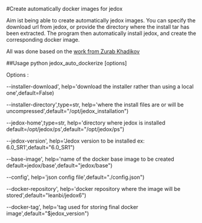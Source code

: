#Create automatically docker images for jedox

Aim ist being able to create automatically jedox images. You can specify the download url from jedox,
or provide the directory where the install tar has been extracted. The program then automatically install jedox, 
and create the corresponding docker image.

All was done based on the [work from Zurab Khadikov](https://github.com/zkhadikov/dockerize_jedox/)


##Usage
python jedox_auto_dockerize [options]

Options :

--installer-download', help='download the installer rather than using a local one',default=False)

--installer-directory',type=str, help='where the install files are or will be uncompressed',default="/opt/jedox_installation")

--jedox-home',type=str, help='directory where jedox is installed default=/opt/jedox/ps',default="/opt/jedox/ps")

--jedox-version', help='Jedox version to be installed ex: 6.0_SR1',default="6.0_SR1")

--base-image', help='name of the docker base image to be created default=jedox/base',default="jedox/base")

--config', help='json config file',default="./config.json")

--docker-repository', help='docker repository where the image will be stored',default="leanbi/jedox6")

--docker-tag', help='tag used for storing final docker image',default="$jedox_version")